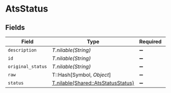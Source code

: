 # AtsStatus


## Fields

| Field                                                                        | Type                                                                         | Required                                                                     | Description                                                                  |
| ---------------------------------------------------------------------------- | ---------------------------------------------------------------------------- | ---------------------------------------------------------------------------- | ---------------------------------------------------------------------------- |
| `description`                                                                | *T.nilable(String)*                                                          | :heavy_minus_sign:                                                           | N/A                                                                          |
| `id`                                                                         | *T.nilable(String)*                                                          | :heavy_minus_sign:                                                           | N/A                                                                          |
| `original_status`                                                            | *T.nilable(String)*                                                          | :heavy_minus_sign:                                                           | N/A                                                                          |
| `raw`                                                                        | T::Hash[Symbol, *Object*]                                                    | :heavy_minus_sign:                                                           | N/A                                                                          |
| `status`                                                                     | [T.nilable(Shared::AtsStatusStatus)](../../models/shared/atsstatusstatus.md) | :heavy_minus_sign:                                                           | N/A                                                                          |